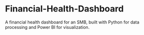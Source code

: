 # Financial-Health-Dashboard
A financial health dashboard for an SMB, built with Python for data processing and Power BI for visualization.
